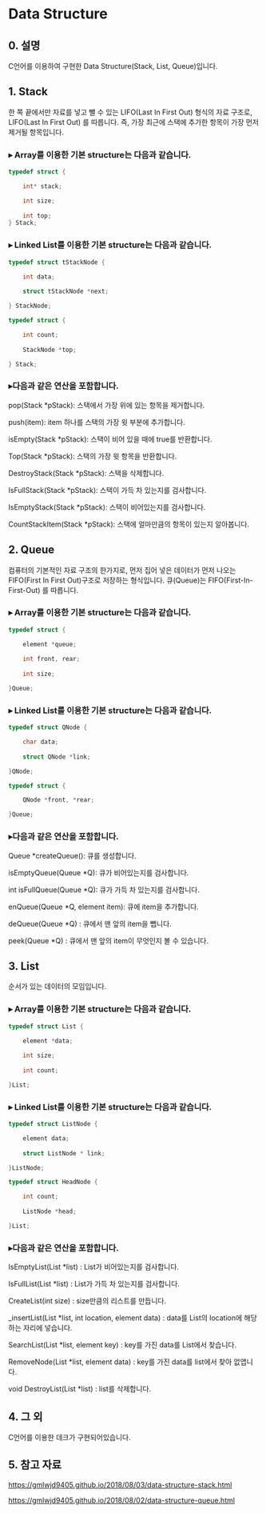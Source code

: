# Data Structure

## 0. 설명
C언어를 이용하여 구현한 Data Structure(Stack, List, Queue)입니다.


## 1. Stack
한 쪽 끝에서만 자료를 넣고 뺄 수 있는 LIFO(Last In First Out) 형식의 자료 구조로, LIFO(Last In First Out) 를 따릅니다. 즉, 가장 최근에 스택에 추가한 항목이 가장 먼저 제거될 항목입니다. 

### ▸ Array를 이용한 기본 structure는 다음과 같습니다.
```c
typedef struct {

	int* stack;

	int size;
	
	int top;
} Stack;
```

### ▸ Linked List를 이용한 기본 structure는 다음과 같습니다.
```c
typedef struct tStackNode { 

	int data; 
	
	struct tStackNode *next; 

} StackNode;
```
```c
typedef struct { 

	int count; 
	
	StackNode *top; 

} Stack;
```
### ▸다음과 같은 연산을 포함합니다.
pop(Stack *pStack): 스택에서 가장 위에 있는 항목을 제거합니다.

push(item): item 하나를 스택의 가장 윗 부분에 추가합니다.

isEmpty(Stack *pStack): 스택이 비어 있을 때에 true를 반환합니다.

Top(Stack *pStack): 스택의 가장 윗 항목을 반환합니다.

DestroyStack(Stack *pStack): 스택을 삭제합니다.

IsFullStack(Stack *pStack): 스택이 가득 차 있는지를 검사합니다.

IsEmptyStack(Stack *pStack): 스택이 비어있는지를 검사합니다.

CountStackItem(Stack *pStack): 스택에 얼마만큼의 항목이 있는지 알아봅니다.


## 2. Queue
컴퓨터의 기본적인 자료 구조의 한가지로, 먼저 집어 넣은 데이터가 먼저 나오는 FIFO(First In First Out)구조로 저장하는 형식입니다. 큐(Queue)는 FIFO(First-In-First-Out) 를 따릅니다.

### ▸ Array를 이용한 기본 structure는 다음과 같습니다.
```c
typedef struct {

	element *queue;
	
	int front, rear;
	
	int size;

}Queue;
```
### ▸ Linked List를 이용한 기본 structure는 다음과 같습니다.
```c
typedef struct QNode {

	char data;
	
	struct QNode *link;

}QNode;
```
```c
typedef struct {

	QNode *front, *rear;

}Queue;
```
### ▸다음과 같은 연산을 포함합니다.
Queue *createQueue(): 큐를 생성합니다.

isEmptyQueue(Queue *Q): 큐가 비어있는지를 검사합니다.

int isFullQueue(Queue *Q): 큐가 가득 차 있는지를 검사합니다.

enQueue(Queue *Q, element item): 큐에 item을 추가합니다.

deQueue(Queue *Q) : 큐에서 맨 앞의 item을 뺍니다.

peek(Queue *Q) : 큐에서 맨 앞의 item이 무엇인지 볼 수 있습니다.



## 3. List
순서가 있는 데이터의 모임입니다.

### ▸ Array를 이용한 기본 structure는 다음과 같습니다.
```c
typedef struct List {

	element *data;
	
	int size;
	
	int count;

}List;
```
### ▸ Linked List를 이용한 기본 structure는 다음과 같습니다.
```c
typedef struct ListNode {

	element data;
	
	struct ListNode * link;

}ListNode;
```
```c
typedef struct HeadNode {

	int count;
	
	ListNode *head;

}List;
```
### ▸다음과 같은 연산을 포함합니다.
IsEmptyList(List *list) : List가 비어있는지를 검사합니다.

IsFullList(List *list) : List가 가득 차 있는지를 검사합니다.

CreateList(int size) : size만큼의 리스트를 만듭니다.

_insertList(List *list, int location, element data) : data를 List의 location에 해당하는 자리에 넣습니다.

SearchList(List *list, element key) : key를 가진 data를 List에서 찾습니다.

RemoveNode(List *list, element data) : key를 가진 data를 list에서 찾아 없앱니다.

void DestroyList(List *list) : list를 삭제합니다.



## 4. 그 외
C언어를 이용한 데크가 구현되어있습니다.



## 5. 참고 자료
https://gmlwjd9405.github.io/2018/08/03/data-structure-stack.html

https://gmlwjd9405.github.io/2018/08/02/data-structure-queue.html
